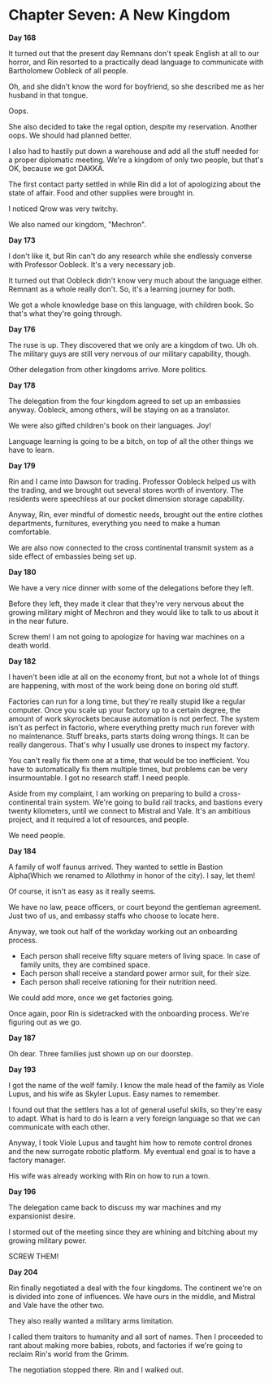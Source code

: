 # Chapter Seven: A New Kingdom

**Day 168**

It turned out that the present day Remnans don't speak English at all to our horror, and Rin resorted to a practically dead language to communicate with Bartholomew Oobleck of all people.

Oh, and she didn't know the word for boyfriend, so she described me as her husband in that tongue.

Oops.

She also decided to take the regal option, despite my reservation. Another oops. We should had planned better.

I also had to hastily put down a warehouse and add all the stuff needed for a proper diplomatic meeting. We're a kingdom of only two people, but that's OK, because we got DAKKA.

The first contact party settled in while Rin did a lot of apologizing about the state of affair. Food and other supplies were brought in.

I noticed Qrow was very twitchy.

We also named our kingdom, "Mechron".

**Day 173**

I don't like it, but Rin can't do any research while she endlessly converse with Professor Oobleck. It's a very necessary job.

It turned out that Oobleck didn't know very much about the language either. Remnant as a whole really don't. So, it's a learning journey for both.

We got a whole knowledge base on this language, with children book. So that's what they're going through.

**Day 176**

The ruse is up. They discovered that we only are a kingdom of two. Uh oh. The military guys are still very nervous of our military capability, though.

Other delegation from other kingdoms arrive. More politics.

**Day 178**

The delegation from the four kingdom agreed to set up an embassies anyway. Oobleck, among others, will be staying on as a translator.

We were also gifted children's book on their languages. Joy!

Language learning is going to be a bitch, on top of all the other things we have to learn.

**Day 179**

Rin and I came into Dawson for trading. Professor Oobleck helped us with the trading, and we brought out several stores worth of inventory. The residents were speechless at our pocket dimension storage capability.

Anyway, Rin, ever mindful of domestic needs, brought out the entire clothes departments, furnitures, everything you need to make a human comfortable.

We are also now connected to the cross continental transmit system as a side effect of embassies being set up.

**Day 180**

We have a very nice dinner with some of the delegations before they left.

Before they left, they made it clear that they're very nervous about the growing military might of Mechron and they would like to talk to us about it in the near future.

Screw them! I am not going to apologize for having war machines on a death world.

**Day 182**

I haven't been idle at all on the economy front, but not a whole lot of things are happening, with most of the work being done on boring old stuff.

Factories can run for a long time, but they're really stupid like a regular computer. Once you scale up your factory up to a certain degree, the amount of work skyrockets because automation is not perfect. The system isn't as perfect in factorio, where everything pretty much run forever with no maintenance. Stuff breaks, parts starts doing wrong things. It can be really dangerous. That's why I usually use drones to inspect my factory.

You can't really fix them one at a time, that would be too inefficient. You have to automatically fix them multiple times, but problems can be very insurmountable. I got no research staff. I need people.

Aside from my complaint, I am working on preparing to build a cross-continental train system. We're going to build rail tracks, and bastions every twenty kilometers, until we connect to Mistral and Vale. It's an ambitious project, and it required a lot of resources, and people.

We need people.

**Day 184**

A family of wolf faunus arrived. They wanted to settle in Bastion Alpha(Which we renamed to Allothmy in honor of the city). I say, let them!

Of course, it isn't as easy as it really seems.

We have no law, peace officers, or court beyond the gentleman agreement. Just two of us, and embassy staffs who choose to locate here.

Anyway, we took out half of the workday working out an onboarding process.

* Each person shall receive fifty square meters of living space. In case of family units, they are combined space.
* Each person shall receive a standard power armor suit, for their size.
* Each person shall receive rationing for their nutrition need.

We could add more, once we get factories going.

Once again, poor Rin is sidetracked with the onboarding process. We're figuring out as we go.

**Day 187**

Oh dear. Three families just shown up on our doorstep.

**Day 193**

I got the name of the wolf family. I know the male head of the family as Viole Lupus, and his wife as Skyler Lupus. Easy names to remember.

I found out that the settlers has a lot of general useful skills, so they're easy to adapt. What is hard to do is learn a very foreign language so that we can communicate with each other.

Anyway, I took Viole Lupus and taught him how to remote control drones and the new surrogate robotic platform. My eventual end goal is to have a factory manager.

His wife was already working with Rin on how to run a town.

**Day 196**

The delegation came back to discuss my war machines and my expansionist desire.

I stormed out of the meeting since they are whining and bitching about my growing military power.

SCREW THEM!

**Day 204**

Rin finally negotiated a deal with the four kingdoms. The continent we're on is divided into zone of influences. We have ours in the middle, and Mistral and Vale have the other two.

They also really wanted a military arms limitation.

I called them traitors to humanity and all sort of names. Then I proceeded to rant about making more babies, robots, and factories if we're going to reclaim Rin's world from the Grimm.

The negotiation stopped there. Rin and I walked out.
